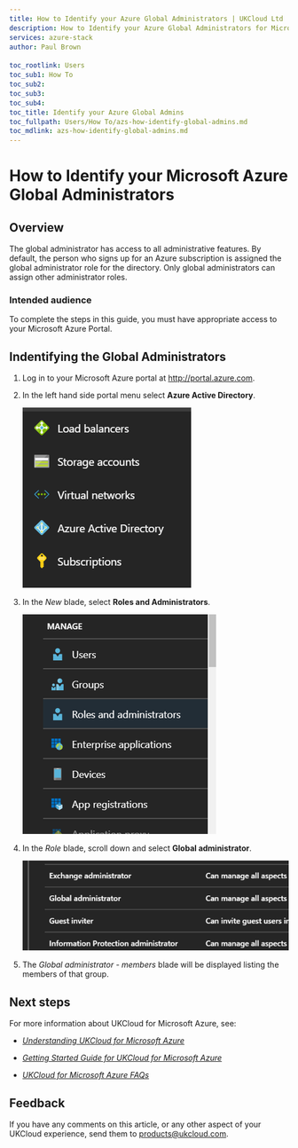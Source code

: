 ```yaml
---
title: How to Identify your Azure Global Administrators | UKCloud Ltd
description: How to Identify your Azure Global Administrators for Microsoft Azure
services: azure-stack
author: Paul Brown

toc_rootlink: Users
toc_sub1: How To
toc_sub2:
toc_sub3:
toc_sub4:
toc_title: Identify your Azure Global Admins
toc_fullpath: Users/How To/azs-how-identify-global-admins.md
toc_mdlink: azs-how-identify-global-admins.md
---
```


# How to Identify your Microsoft Azure Global Administrators

## Overview

The global administrator has access to all administrative features. By default, the person who signs up for an Azure subscription is assigned the global administrator role for the directory. Only global administrators can assign other administrator roles.

### Intended audience

To complete the steps in this guide, you must have appropriate access to your Microsoft Azure Portal.


## Indentifying the Global Administrators

1. Log in to your Microsoft Azure portal at http://portal.azure.com.


2. In the left hand side portal menu select **Azure Active Directory**.

    ![Azure Active Directory in favourites panel](images/azs-ad.png)

3. In the *New* blade, select **Roles and Administrators**.

    ![Roles and Administrators in New blade](images/azs-roles-admins.png)

4. In the *Role* blade, scroll down and select **Global administrator**.

    ![Global administrator group in role blade](images/azs-global-admin-group.png)

5. The *Global administrator - members* blade will be displayed listing the members of that group.

## Next steps

For more information about UKCloud for Microsoft Azure, see:

- [*Understanding UKCloud for Microsoft Azure*](azs-ref-overview.md)

- [*Getting Started Guide for UKCloud for Microsoft Azure*](azs-gs.md)

- [*UKCloud for Microsoft Azure FAQs*](azs-faq.md)

## Feedback

If you have any comments on this article, or any other aspect of your UKCloud experience, send them to <products@ukcloud.com>.
